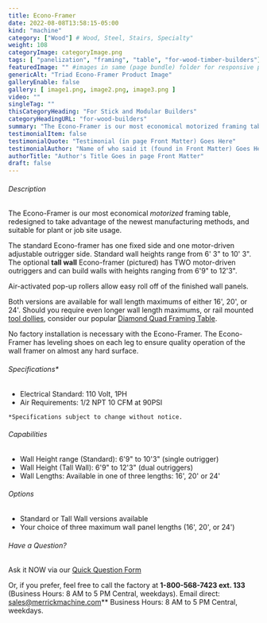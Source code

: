 ```yaml
---
title: Econo-Framer
date: 2022-08-08T13:58:15-05:00
kind: "machine"
category: ["Wood"] # Wood, Steel, Stairs, Specialty"
weight: 108
categoryImage: categoryImage.png
tags: [ "panelization", "framing", "table", "for-wood-timber-builders"] #["framing", "table", "mobile", "stick-builder" "shed-builder"]
featuredImage: "" #images in same (page bundle) folder for responsive processing
genericAlt: "Triad Econo-Framer Product Image"
galleryEnable: false
gallery: [ image1.png, image2.png, image3.png ]
video: ""
singleTag: ""
thisCategoryHeading: "For Stick and Modular Builders"
categoryHeadingURL: "for-wood-builders"
summary: "The Econo-Framer is our most economical motorized framing table, redesigned for plant or job site usage."
testimonialItem: false
testimonialQuote: "Testimonial (in page Front Matter) Goes Here"
testimonialAuthor: "Name of who said it (found in Front Matter) Goes Here"
authorTitle: "Author's Title Goes in page Front Matter"
draft: false
---
```


###### Description

The Econo-Framer is our most economical *motorized* framing table, redesigned to take advantage of the newest manufacturing methods, and suitable for plant or job site usage.

The standard Econo-framer has one fixed side and one motor-driven adjustable outrigger side. Standard wall heights range from 6' 3" to 10' 3". The optional **tall wall** Econo-framer (pictured) has TWO motor-driven outriggers and can build walls with heights ranging from 6'9" to 12'3".

Air-activated pop-up rollers allow easy roll off of the finished wall panels.

Both versions are available for wall length maximums of either 16', 20', or 24'. Should you require even longer wall length maximums, or rail mounted [tool dollies](/machine/tool_dollies/), consider our popular [Diamond Quad Framing Table](/machine/diamond_quad_framing_table/).

No factory installation is necessary with the Econo-Framer. The Econo-Framer has leveling shoes on each leg to ensure quality operation of the wall framer on almost any hard surface.

###### Specifications*

* Electrical Standard: 110 Volt, 1PH
* Air Requirements: 1/2 NPT 10 CFM at 90PSI

`*Specifications subject to change without notice.`

###### Capabilities

* Wall Height range (Standard): 6'9" to 10'3" (single outrigger)
* Wall Height (Tall Wall): 6'9" to 12'3" (dual outriggers)
* Wall Lengths: Available in one of three lengths: 16', 20' or 24'

###### Options

* Standard or Tall Wall versions available
* Your choice of three maximum wall panel lengths (16', 20', or 24')

###### Have a Question?

Ask it NOW via our [Quick Question Form](#qq)

Or, if you prefer, feel free to call the factory at **1-800-568-7423 ext. 133** (Business Hours: 8 AM to 5 PM Central, weekdays). Email direct: sales@merrickmachine.com** Business Hours: 8 AM to 5 PM Central, weekdays.
